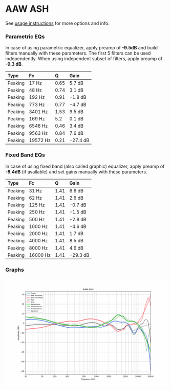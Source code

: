 # AAW ASH
See [usage instructions](https://github.com/jaakkopasanen/AutoEq#usage) for more options and info.

### Parametric EQs
In case of using parametric equalizer, apply preamp of **-9.5dB** and build filters manually
with these parameters. The first 5 filters can be used independently.
When using independent subset of filters, apply preamp of **-9.3 dB**.

| Type    | Fc       |    Q | Gain     |
|:--------|:---------|:-----|:---------|
| Peaking | 17 Hz    | 0.65 | 5.7 dB   |
| Peaking | 48 Hz    | 0.74 | 3.1 dB   |
| Peaking | 192 Hz   | 0.91 | -1.8 dB  |
| Peaking | 773 Hz   | 0.77 | -4.7 dB  |
| Peaking | 3401 Hz  | 1.53 | 9.5 dB   |
| Peaking | 169 Hz   | 5.2  | 0.1 dB   |
| Peaking | 6548 Hz  | 0.46 | 3.4 dB   |
| Peaking | 9563 Hz  | 0.84 | 7.6 dB   |
| Peaking | 19572 Hz | 0.21 | -27.4 dB |

### Fixed Band EQs
In case of using fixed band (also called graphic) equalizer, apply preamp of **-8.4dB**
(if available) and set gains manually with these parameters.

| Type    | Fc       |    Q | Gain     |
|:--------|:---------|:-----|:---------|
| Peaking | 31 Hz    | 1.41 | 6.6 dB   |
| Peaking | 62 Hz    | 1.41 | 2.6 dB   |
| Peaking | 125 Hz   | 1.41 | -0.7 dB  |
| Peaking | 250 Hz   | 1.41 | -1.5 dB  |
| Peaking | 500 Hz   | 1.41 | -2.8 dB  |
| Peaking | 1000 Hz  | 1.41 | -4.6 dB  |
| Peaking | 2000 Hz  | 1.41 | 1.7 dB   |
| Peaking | 4000 Hz  | 1.41 | 8.5 dB   |
| Peaking | 8000 Hz  | 1.41 | 4.6 dB   |
| Peaking | 16000 Hz | 1.41 | -29.3 dB |

### Graphs
![](./AAW%20ASH.png)